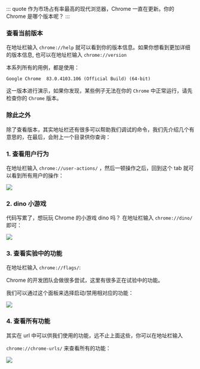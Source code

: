 ::: quote
作为市场占有率最高的现代浏览器，Chrome 一直在更新。你的 Chrome 是哪个版本呢？
:::

### 查看当前版本

在地址栏输入 `chrome://help` 就可以看到你的版本信息。如果你想看到更加详细的版本信息, 也可以在地址栏输入 `chrome://version` 

本系列所有的用例，都是使用：

`Google Chrome	83.0.4103.106 (Official Build) (64-bit)` 

这一版本进行演示，如果你发现，某些例子无法在你的 `Chrome` 中正常运行，请先检查你的 `Chrome` 版本。

### 除此之外

除了查看版本，其实地址栏还有很多可以帮助我们调试的命令，我们先介绍几个有意思的，在最后，会附上一个目录供你查询：

### 1. 查看用户行为

在地址栏输入 `chrome://user-actions/` ，然后一顿操作之后，回到这个 tab 就可以看到所有用户的操作：

![](https://wingman-1300536089.cos.ap-shanghai.myqcloud.com/chrome/C02/user-action.gif)

### 2. dino 小游戏

代码写累了，想玩玩 Chrome 的小游戏 dino 吗？
在地址栏输入 `chrome://dino/` 即可：

![](https://wingman-1300536089.cos.ap-shanghai.myqcloud.com/chrome/C02/dino.png)

### 3. 查看实验中的功能

在地址栏输入 `chrome://flags/`:

Chrome 的开发团队会做很多尝试，这里有很多正在试验中的功能。

我们可以通过这个面板来选择启动/禁用相对应的功能：

![](https://wingman-1300536089.cos.ap-shanghai.myqcloud.com/chrome/C02/experiments.png)

### 4. 查看所有功能

其实在 url 中可以供我们使用的功能，远不止上面这些，你可以在地址栏输入 

`chrome://chrome-urls/` 来查看所有的功能：

![](https://wingman-1300536089.cos.ap-shanghai.myqcloud.com/chrome/C02/listOfUrls.png)
